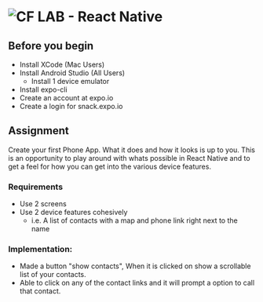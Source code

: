 ![CF](http://i.imgur.com/7v5ASc8.png) LAB - React Native
========================================================


## Before you begin
* Install XCode (Mac Users)
* Install Android Studio (All Users)
    * Install 1 device emulator
* Install expo-cli
* Create an account at expo.io
* Create a login for snack.expo.io

## Assignment
Create your first Phone App. What it does and how it looks is up to you. This is an opportunity to play around with whats possible in React Native and to get a feel for how you can get into the various device features.

### Requirements
* Use 2 screens
* Use 2 device features cohesively
    * i.e. A list of contacts with a map and phone link right next to the name

### Implementation:
* Made a button "show contacts", When it is clicked on show a scrollable list of your contacts.
* Able to click on any of the contact links and it will prompt a option to call that contact.